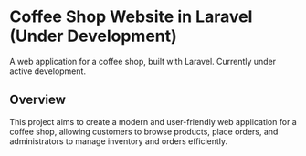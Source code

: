 # Coffee Shop Website in Laravel (Under Development)

A web application for a coffee shop, built with Laravel. Currently under active development.

## Overview

This project aims to create a modern and user-friendly web application for a coffee shop, allowing customers to browse products, place orders, and administrators to manage inventory and orders efficiently.
